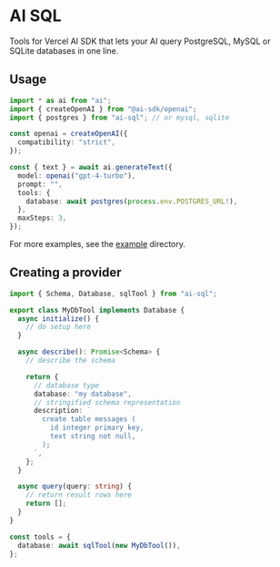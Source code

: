 # AI SQL

Tools for Vercel AI SDK that lets your AI query PostgreSQL, MySQL or SQLite databases in one line.

## Usage

```ts
import * as ai from "ai";
import { createOpenAI } from "@ai-sdk/openai";
import { postgres } from "ai-sql"; // or mysql, sqlite

const openai = createOpenAI({
  compatibility: "strict",
});

const { text } = await ai.generateText({
  model: openai("gpt-4-turbo"),
  prompt: "",
  tools: {
    database: await postgres(process.env.POSTGRES_URL!),
  },
  maxSteps: 3,
});
```

For more examples, see the [example](./example) directory.

## Creating a provider

```typescript
import { Schema, Database, sqlTool } from "ai-sql";

export class MyDbTool implements Database {
  async initialize() {
    // do setup here
  }

  async describe(): Promise<Schema> {
    // describe the schema

    return {
      // database type
      database: "my database",
      // stringified schema representation
      description: `
        create table messages (
          id integer primary key,
          text string not null,
        );
      `,
    };
  }

  async query(query: string) {
    // return result rows here
    return [];
  }
}

const tools = {
  database: await sqlTool(new MyDbTool()),
};
```
